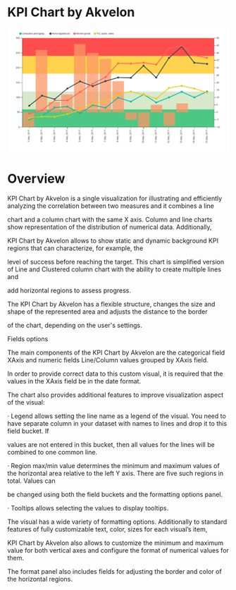 # KPI Chart by Akvelon

![alt text](image/Screenshot-1.png "Visualize your data easily with KPI Chart by Akvelon")

# Overview

KPI Chart by Akvelon is a single visualization for illustrating and efficiently analyzing the correlation between two measures and it combines a line

chart and a column chart with the same X axis. Column and line charts show representation of the distribution of numerical data. Additionally,

KPI Chart by Akvelon allows to show static and dynamic background KPI regions that can characterize, for example, the

level of success before reaching the target. This chart is simplified version of Line and Clustered column chart with the ability to create multiple lines and

add horizontal regions to assess progress.  

 

The KPI Chart by Akvelon has a flexible structure, changes the size and shape of the represented area and adjusts the distance to the border 

of the chart, depending on the user's settings.

Fields options



The main components of the KPI Chart by Akvelon are the categorical field XAxis and numeric fields Line/Column values grouped by XAxis field.

In order to provide correct data to this custom visual, it is required that the values ​​in the XAxis field be in the date format.

The chart also provides additional features to improve visualization aspect of the visual:



· Legend allows setting the line name as a legend of the visual. You need to have separate column in your dataset with names to lines and drop it to this field bucket. If

values ​​are not entered in this bucket, then all values ​​for the lines will be combined to one common line.

·  Region max/min value determines the minimum and maximum values of the horizontal area relative to the left Y axis. There are five such regions in total. Values ​​can

be changed using both the field buckets and the formatting options panel.

·  Tooltips allows selecting the values to display tooltips.



The  visual has a wide variety of formatting options. Additionally to standard features of fully customizable text, color, sizes for each visual’s item, 

KPI Chart by Akvelon also allows to customize the minimum and maximum value for both vertical axes and configure the format of numerical values for them. 

The format panel also includes fields for adjusting the border and color of the horizontal regions.
